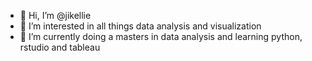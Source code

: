 - 👋 Hi, I’m @jikellie
- 👀 I’m interested in all things data analysis and visualization
- 🌱 I’m currently doing a masters in data analysis and learning python, rstudio and tableau


<!---
jikellie/jikellie is a ✨ special ✨ repository because its `README.md` (this file) appears on your GitHub profile.
You can click the Preview link to take a look at your changes.
--->
